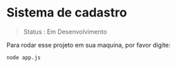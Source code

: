 # Sistema de cadastro

> Status : Em Desenvolvimento

 Para rodar esse projeto em sua maquina, por favor digite:
 
 ```
 node app.js
 ```
